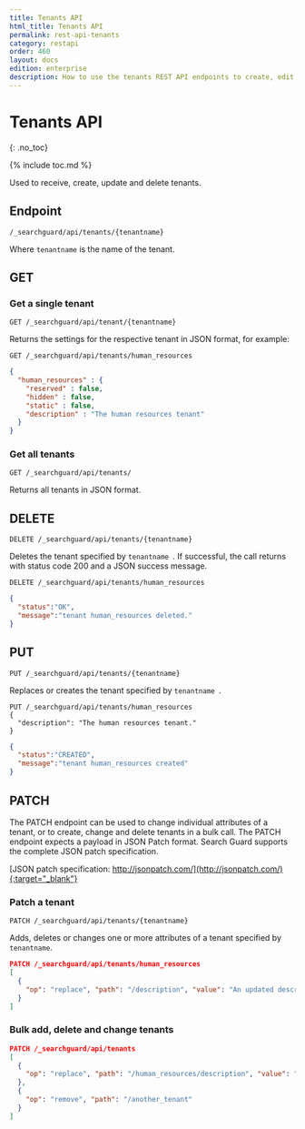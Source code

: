 ```yaml
---
title: Tenants API
html_title: Tenants API
permalink: rest-api-tenants
category: restapi
order: 460
layout: docs
edition: enterprise
description: How to use the tenants REST API endpoints to create, edit and delete Search Guard tenants.
---
```

<!---
Copyright 2020 floragunn GmbH
-->

# Tenants API
{: .no_toc}

{% include toc.md %}

Used to receive, create, update and delete tenants.

## Endpoint

```
/_searchguard/api/tenants/{tenantname}
```
Where `tenantname` is the name of the tenant.

## GET

### Get a single tenant

```
GET /_searchguard/api/tenant/{tenantname}
```
Returns the settings for the respective tenant in JSON format, for example:

```
GET /_searchguard/api/tenants/human_resources
```
```json
{
  "human_resources" : {
    "reserved" : false,
    "hidden" : false,
    "static" : false,
    "description" : "The human resources tenant"
  }
}
```

### Get all tenants

```
GET /_searchguard/api/tenants/
```

Returns all tenants in JSON format.

## DELETE

```
DELETE /_searchguard/api/tenants/{tenantname}
```

Deletes the tenant specified by `tenantname `. If successful, the call returns with status code 200 and a JSON success message.

```
DELETE /_searchguard/api/tenants/human_resources
```
```json
{
  "status":"OK",
  "message":"tenant human_resources deleted."
}
```

## PUT

```
PUT /_searchguard/api/tenants/{tenantname}
```

Replaces or creates the tenant specified by `tenantname `.

```
PUT /_searchguard/api/tenants/human_resources
{
  "description": "The human resources tenant."
}
```

```json
{
  "status":"CREATED",
  "message":"tenant human_resources created"
}
```

## PATCH

The PATCH endpoint can be used to change individual attributes of a tenant, or to create, change and delete tenants in a bulk call. The PATCH endpoint expects a payload in JSON Patch format. Search Guard supports the complete JSON patch specification.

[JSON patch specification: http://jsonpatch.com/](http://jsonpatch.com/){:target="_blank"}

### Patch a tenant

```
PATCH /_searchguard/api/tenants/{tenantname}
```

Adds, deletes or changes one or more attributes of a tenant specified by `tenantname`.

```json
PATCH /_searchguard/api/tenants/human_resources
[ 
  { 
    "op": "replace", "path": "/description", "value": "An updated description"
  }
]
```

### Bulk add, delete and change tenants

```json
PATCH /_searchguard/api/tenants
[ 
  { 
    "op": "replace", "path": "/human_resources/description", "value": "An updated description" 
  },
  { 
    "op": "remove", "path": "/another_tenant"
  }
]
```

